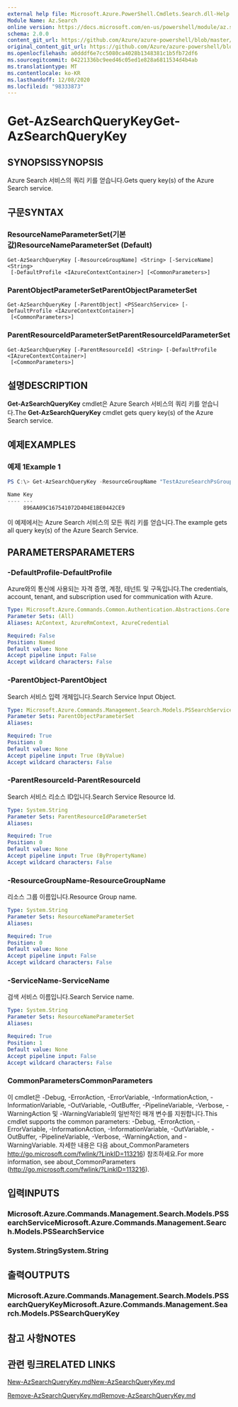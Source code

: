 ```yaml
---
external help file: Microsoft.Azure.PowerShell.Cmdlets.Search.dll-Help.xml
Module Name: Az.Search
online version: https://docs.microsoft.com/en-us/powershell/module/az.search/get-azsearchquerykey
schema: 2.0.0
content_git_url: https://github.com/Azure/azure-powershell/blob/master/src/Search/Search/help/Get-AzSearchQueryKey.md
original_content_git_url: https://github.com/Azure/azure-powershell/blob/master/src/Search/Search/help/Get-AzSearchQueryKey.md
ms.openlocfilehash: a0dddf6e7cc5080ca4028b1348381c1b5fb72df6
ms.sourcegitcommit: 04221336bc9eed46c05ed1e828a6811534d4b4ab
ms.translationtype: MT
ms.contentlocale: ko-KR
ms.lasthandoff: 12/08/2020
ms.locfileid: "98333873"
---
```

# <span data-ttu-id="3a4a2-101">Get-AzSearchQueryKey</span><span class="sxs-lookup"><span data-stu-id="3a4a2-101">Get-AzSearchQueryKey</span></span>

## <span data-ttu-id="3a4a2-102">SYNOPSIS</span><span class="sxs-lookup"><span data-stu-id="3a4a2-102">SYNOPSIS</span></span>
<span data-ttu-id="3a4a2-103">Azure Search 서비스의 쿼리 키를 얻습니다.</span><span class="sxs-lookup"><span data-stu-id="3a4a2-103">Gets query key(s) of the Azure Search service.</span></span>

## <span data-ttu-id="3a4a2-104">구문</span><span class="sxs-lookup"><span data-stu-id="3a4a2-104">SYNTAX</span></span>

### <span data-ttu-id="3a4a2-105">ResourceNameParameterSet(기본값)</span><span class="sxs-lookup"><span data-stu-id="3a4a2-105">ResourceNameParameterSet (Default)</span></span>
```
Get-AzSearchQueryKey [-ResourceGroupName] <String> [-ServiceName] <String>
 [-DefaultProfile <IAzureContextContainer>] [<CommonParameters>]
```

### <span data-ttu-id="3a4a2-106">ParentObjectParameterSet</span><span class="sxs-lookup"><span data-stu-id="3a4a2-106">ParentObjectParameterSet</span></span>
```
Get-AzSearchQueryKey [-ParentObject] <PSSearchService> [-DefaultProfile <IAzureContextContainer>]
 [<CommonParameters>]
```

### <span data-ttu-id="3a4a2-107">ParentResourceIdParameterSet</span><span class="sxs-lookup"><span data-stu-id="3a4a2-107">ParentResourceIdParameterSet</span></span>
```
Get-AzSearchQueryKey [-ParentResourceId] <String> [-DefaultProfile <IAzureContextContainer>]
 [<CommonParameters>]
```

## <span data-ttu-id="3a4a2-108">설명</span><span class="sxs-lookup"><span data-stu-id="3a4a2-108">DESCRIPTION</span></span>
<span data-ttu-id="3a4a2-109">**Get-AzSearchQueryKey** cmdlet은 Azure Search 서비스의 쿼리 키를 얻습니다.</span><span class="sxs-lookup"><span data-stu-id="3a4a2-109">The **Get-AzSearchQueryKey** cmdlet gets query key(s) of the Azure Search service.</span></span>

## <span data-ttu-id="3a4a2-110">예제</span><span class="sxs-lookup"><span data-stu-id="3a4a2-110">EXAMPLES</span></span>

### <span data-ttu-id="3a4a2-111">예제 1</span><span class="sxs-lookup"><span data-stu-id="3a4a2-111">Example 1</span></span>
```powershell
PS C:\> Get-AzSearchQueryKey -ResourceGroupName "TestAzureSearchPsGroup" -ServiceName "pstestazuresearch01"

Name Key                             
---- ---                             
     896AA09C167541072D404E1BE0442CE9
```

<span data-ttu-id="3a4a2-112">이 예제에서는 Azure Search 서비스의 모든 쿼리 키를 얻습니다.</span><span class="sxs-lookup"><span data-stu-id="3a4a2-112">The example gets all query key(s) of the Azure Search Service.</span></span>

## <span data-ttu-id="3a4a2-113">PARAMETERS</span><span class="sxs-lookup"><span data-stu-id="3a4a2-113">PARAMETERS</span></span>

### <span data-ttu-id="3a4a2-114">-DefaultProfile</span><span class="sxs-lookup"><span data-stu-id="3a4a2-114">-DefaultProfile</span></span>
<span data-ttu-id="3a4a2-115">Azure와의 통신에 사용되는 자격 증명, 계정, 테넌트 및 구독입니다.</span><span class="sxs-lookup"><span data-stu-id="3a4a2-115">The credentials, account, tenant, and subscription used for communication with Azure.</span></span>

```yaml
Type: Microsoft.Azure.Commands.Common.Authentication.Abstractions.Core.IAzureContextContainer
Parameter Sets: (All)
Aliases: AzContext, AzureRmContext, AzureCredential

Required: False
Position: Named
Default value: None
Accept pipeline input: False
Accept wildcard characters: False
```

### <span data-ttu-id="3a4a2-116">-ParentObject</span><span class="sxs-lookup"><span data-stu-id="3a4a2-116">-ParentObject</span></span>
<span data-ttu-id="3a4a2-117">Search 서비스 입력 개체입니다.</span><span class="sxs-lookup"><span data-stu-id="3a4a2-117">Search Service Input Object.</span></span>

```yaml
Type: Microsoft.Azure.Commands.Management.Search.Models.PSSearchService
Parameter Sets: ParentObjectParameterSet
Aliases:

Required: True
Position: 0
Default value: None
Accept pipeline input: True (ByValue)
Accept wildcard characters: False
```

### <span data-ttu-id="3a4a2-118">-ParentResourceId</span><span class="sxs-lookup"><span data-stu-id="3a4a2-118">-ParentResourceId</span></span>
<span data-ttu-id="3a4a2-119">Search 서비스 리소스 ID입니다.</span><span class="sxs-lookup"><span data-stu-id="3a4a2-119">Search Service Resource Id.</span></span>

```yaml
Type: System.String
Parameter Sets: ParentResourceIdParameterSet
Aliases:

Required: True
Position: 0
Default value: None
Accept pipeline input: True (ByPropertyName)
Accept wildcard characters: False
```

### <span data-ttu-id="3a4a2-120">-ResourceGroupName</span><span class="sxs-lookup"><span data-stu-id="3a4a2-120">-ResourceGroupName</span></span>
<span data-ttu-id="3a4a2-121">리소스 그룹 이름입니다.</span><span class="sxs-lookup"><span data-stu-id="3a4a2-121">Resource Group name.</span></span>

```yaml
Type: System.String
Parameter Sets: ResourceNameParameterSet
Aliases:

Required: True
Position: 0
Default value: None
Accept pipeline input: False
Accept wildcard characters: False
```

### <span data-ttu-id="3a4a2-122">-ServiceName</span><span class="sxs-lookup"><span data-stu-id="3a4a2-122">-ServiceName</span></span>
<span data-ttu-id="3a4a2-123">검색 서비스 이름입니다.</span><span class="sxs-lookup"><span data-stu-id="3a4a2-123">Search Service name.</span></span>

```yaml
Type: System.String
Parameter Sets: ResourceNameParameterSet
Aliases:

Required: True
Position: 1
Default value: None
Accept pipeline input: False
Accept wildcard characters: False
```

### <span data-ttu-id="3a4a2-124">CommonParameters</span><span class="sxs-lookup"><span data-stu-id="3a4a2-124">CommonParameters</span></span>
<span data-ttu-id="3a4a2-125">이 cmdlet은 -Debug, -ErrorAction, -ErrorVariable, -InformationAction, -InformationVariable, -OutVariable, -OutBuffer, -PipelineVariable, -Verbose, -WarningAction 및 -WarningVariable의 일반적인 매개 변수를 지원합니다.</span><span class="sxs-lookup"><span data-stu-id="3a4a2-125">This cmdlet supports the common parameters: -Debug, -ErrorAction, -ErrorVariable, -InformationAction, -InformationVariable, -OutVariable, -OutBuffer, -PipelineVariable, -Verbose, -WarningAction, and -WarningVariable.</span></span> <span data-ttu-id="3a4a2-126">자세한 내용은 다음 about_CommonParameters http://go.microsoft.com/fwlink/?LinkID=113216) 참조하세요.</span><span class="sxs-lookup"><span data-stu-id="3a4a2-126">For more information, see about_CommonParameters (http://go.microsoft.com/fwlink/?LinkID=113216).</span></span>

## <span data-ttu-id="3a4a2-127">입력</span><span class="sxs-lookup"><span data-stu-id="3a4a2-127">INPUTS</span></span>

### <span data-ttu-id="3a4a2-128">Microsoft.Azure.Commands.Management.Search.Models.PSSearchService</span><span class="sxs-lookup"><span data-stu-id="3a4a2-128">Microsoft.Azure.Commands.Management.Search.Models.PSSearchService</span></span>

### <span data-ttu-id="3a4a2-129">System.String</span><span class="sxs-lookup"><span data-stu-id="3a4a2-129">System.String</span></span>

## <span data-ttu-id="3a4a2-130">출력</span><span class="sxs-lookup"><span data-stu-id="3a4a2-130">OUTPUTS</span></span>

### <span data-ttu-id="3a4a2-131">Microsoft.Azure.Commands.Management.Search.Models.PSSearchQueryKey</span><span class="sxs-lookup"><span data-stu-id="3a4a2-131">Microsoft.Azure.Commands.Management.Search.Models.PSSearchQueryKey</span></span>

## <span data-ttu-id="3a4a2-132">참고 사항</span><span class="sxs-lookup"><span data-stu-id="3a4a2-132">NOTES</span></span>

## <span data-ttu-id="3a4a2-133">관련 링크</span><span class="sxs-lookup"><span data-stu-id="3a4a2-133">RELATED LINKS</span></span>

[<span data-ttu-id="3a4a2-134">New-AzSearchQueryKey.md</span><span class="sxs-lookup"><span data-stu-id="3a4a2-134">New-AzSearchQueryKey.md</span></span>](./New-AzSearchQueryKey.md)

[<span data-ttu-id="3a4a2-135">Remove-AzSearchQueryKey.md</span><span class="sxs-lookup"><span data-stu-id="3a4a2-135">Remove-AzSearchQueryKey.md</span></span>](./Remove-AzSearchQueryKey.md)